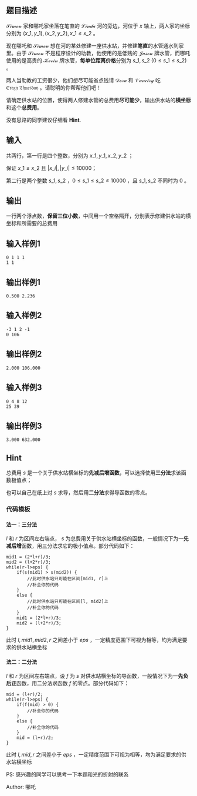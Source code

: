 ## 题目描述

 $\mathcal{Simon}$ 家和哪吒家坐落在笔直的 $\mathcal{Linda}$ 河的旁边，河位于 $x$ 轴上，两人家的坐标分别为 $(x\_1,y\_1),(x\_2,y\_2), x\_1\le x\_2$ 。

现在哪吒和 $\mathcal{Simon}$ 想在河的某处修建一座供水站，并修建**笔直**的水管通水到家里。由于 $\mathcal{Simon}$ 不是程序设计的助教，他使用的是低贱的 $\mathcal{Jason}$ 牌水管，而哪吒使用的是高贵的 $\mathcal{Kevin}$ 牌水管，**每单位距离价格**分别为 $s\_1,s\_2$  $(0\le s\_1\le s\_2)$ 。

两人当助教的工资很少，他们想尽可能省点钱请 $\mathcal{Dora}$ 和 $\mathcal{Vanciry}$ 吃 $\mathfrak{Crazy\  Thuesday}$ 。请聪明的你帮帮他们吧！

请确定供水站的位置，使得两人修建水管的总费用**尽可能少**，输出供水站的**横坐标**和这个**总费用**。

没有思路的同学建议仔细看 **Hint**.

## 输入

共两行，第一行是四个整数，分别为 $x\_1, y\_1, x\_2, y\_2$ ；

保证 $x\_1\le x\_2$ 且 $|x\_i|, |y\_i| \le 10000$；

第二行是两个整数 $s\_1,s\_2$ ，$0\le s\_1\le s\_2\le 10000$ ，且 $s\_1,s\_2$ 不同时为 $0$ 。

## 输出

一行两个浮点数，**保留三位小数**，中间用一个空格隔开，分别表示修建供水站的横坐标和所需要的总费用

## 输入样例1

    0 1 1 1 
    1 1

## 输出样例1

    0.500 2.236

## 输入样例2

    -3 1 2 -1 
    0 106

## 输出样例2

    2.000 106.000

## 输入样例3

    0 4 8 12 
    25 39

## 输出样例3

    3.000 632.000

## Hint

总费用 $s$ 是一个关于供水站横坐标的**先减后增函数**，可以选择使用**三分法**求该函数极值点；

也可以自己在纸上对 $s$ 求导，然后用**二分法**求得导函数的零点。

### 代码模板

#### 法一：三分法

 $l$ 和 $r$ 为区间左右端点， $s$ 为总费用关于供水站横坐标的函数，一般情况下为一**先减后增**函数，用三分法求它的极小值点。部分代码如下：

    mid1 = (2*l+r)/3;
    mid2 = (l+2*r)/3;
    while(r-l>eps) {
        if(s(mid1) > s(mid2)) {
        	//此时供水站只可能在区间[mid1, r]上
            //补全你的代码
        }
        else {
        	//此时供水站只可能在区间[l, mid2]上
            //补全你的代码
        }
        mid1 = (2*l+r)/3;
        mid2 = (l+2*r)/3;
    }

此时 $l, mid1, mid2, r$ 之间差小于 $eps$ ，一定精度范围下可视为相等，均为满足要求的供水站横坐标

#### 法二：二分法

 $l$ 和 $r$ 为区间左右端点，设 $f$ 为 $s$ 对供水站横坐标的导函数，一般情况下为一**先负后正**函数，用二分法求函数 $f$ 的零点。部分代码如下：

    mid = (l+r)/2;
    while(r-l>eps) {
        if(f(mid) > 0) {
            //补全你的代码
        }
        else {
            //补全你的代码
        }
        mid = (l+r)/2;
    }

此时 $l, mid, r$ 之间差小于 $eps$ ，一定精度范围下可视为相等，均为满足要求的供水站横坐标

PS: 感兴趣的同学可以思考一下本题和光的折射的联系

Author: 哪吒